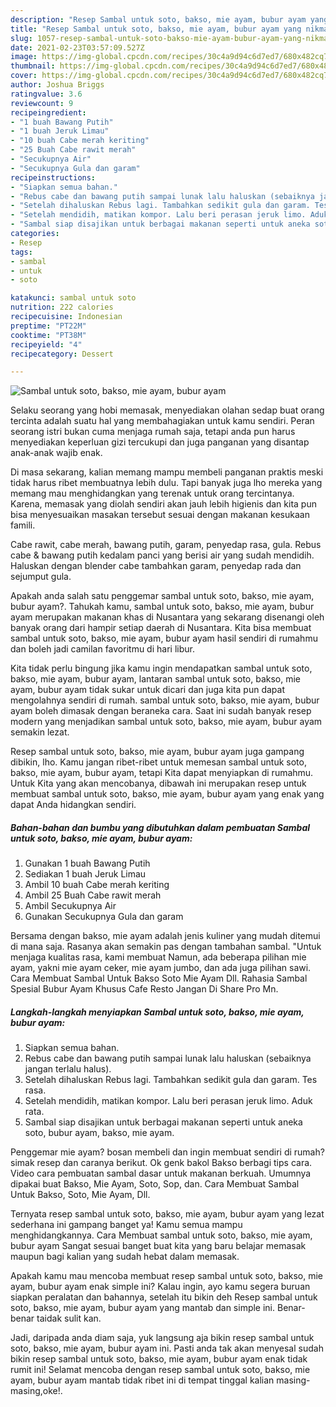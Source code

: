 ```yaml
---
description: "Resep Sambal untuk soto, bakso, mie ayam, bubur ayam yang nikmat Untuk Jualan"
title: "Resep Sambal untuk soto, bakso, mie ayam, bubur ayam yang nikmat Untuk Jualan"
slug: 1057-resep-sambal-untuk-soto-bakso-mie-ayam-bubur-ayam-yang-nikmat-untuk-jualan
date: 2021-02-23T03:57:09.527Z
image: https://img-global.cpcdn.com/recipes/30c4a9d94c6d7ed7/680x482cq70/sambal-untuk-soto-bakso-mie-ayam-bubur-ayam-foto-resep-utama.jpg
thumbnail: https://img-global.cpcdn.com/recipes/30c4a9d94c6d7ed7/680x482cq70/sambal-untuk-soto-bakso-mie-ayam-bubur-ayam-foto-resep-utama.jpg
cover: https://img-global.cpcdn.com/recipes/30c4a9d94c6d7ed7/680x482cq70/sambal-untuk-soto-bakso-mie-ayam-bubur-ayam-foto-resep-utama.jpg
author: Joshua Briggs
ratingvalue: 3.6
reviewcount: 9
recipeingredient:
- "1 buah Bawang Putih"
- "1 buah Jeruk Limau"
- "10 buah Cabe merah keriting"
- "25 Buah Cabe rawit merah"
- "Secukupnya Air"
- "Secukupnya Gula dan garam"
recipeinstructions:
- "Siapkan semua bahan."
- "Rebus cabe dan bawang putih sampai lunak lalu haluskan (sebaiknya jangan terlalu halus)."
- "Setelah dihaluskan Rebus lagi. Tambahkan sedikit gula dan garam. Tes rasa."
- "Setelah mendidih, matikan kompor. Lalu beri perasan jeruk limo. Aduk rata."
- "Sambal siap disajikan untuk berbagai makanan seperti untuk aneka soto, bubur ayam, bakso, mie ayam."
categories:
- Resep
tags:
- sambal
- untuk
- soto

katakunci: sambal untuk soto 
nutrition: 222 calories
recipecuisine: Indonesian
preptime: "PT22M"
cooktime: "PT38M"
recipeyield: "4"
recipecategory: Dessert

---
```



![Sambal untuk soto, bakso, mie ayam, bubur ayam](https://img-global.cpcdn.com/recipes/30c4a9d94c6d7ed7/680x482cq70/sambal-untuk-soto-bakso-mie-ayam-bubur-ayam-foto-resep-utama.jpg)

Selaku seorang yang hobi memasak, menyediakan olahan sedap buat orang tercinta adalah suatu hal yang membahagiakan untuk kamu sendiri. Peran seorang istri bukan cuma menjaga rumah saja, tetapi anda pun harus menyediakan keperluan gizi tercukupi dan juga panganan yang disantap anak-anak wajib enak.

Di masa  sekarang, kalian memang mampu membeli panganan praktis meski tidak harus ribet membuatnya lebih dulu. Tapi banyak juga lho mereka yang memang mau menghidangkan yang terenak untuk orang tercintanya. Karena, memasak yang diolah sendiri akan jauh lebih higienis dan kita pun bisa menyesuaikan masakan tersebut sesuai dengan makanan kesukaan famili. 

Cabe rawit, cabe merah, bawang putih, garam, penyedap rasa, gula. Rebus cabe &amp; bawang putih kedalam panci yang berisi air yang sudah mendidih. Haluskan dengan blender cabe tambahkan garam, penyedap rada dan sejumput gula.

Apakah anda salah satu penggemar sambal untuk soto, bakso, mie ayam, bubur ayam?. Tahukah kamu, sambal untuk soto, bakso, mie ayam, bubur ayam merupakan makanan khas di Nusantara yang sekarang disenangi oleh banyak orang dari hampir setiap daerah di Nusantara. Kita bisa membuat sambal untuk soto, bakso, mie ayam, bubur ayam hasil sendiri di rumahmu dan boleh jadi camilan favoritmu di hari libur.

Kita tidak perlu bingung jika kamu ingin mendapatkan sambal untuk soto, bakso, mie ayam, bubur ayam, lantaran sambal untuk soto, bakso, mie ayam, bubur ayam tidak sukar untuk dicari dan juga kita pun dapat mengolahnya sendiri di rumah. sambal untuk soto, bakso, mie ayam, bubur ayam boleh dimasak dengan beraneka cara. Saat ini sudah banyak resep modern yang menjadikan sambal untuk soto, bakso, mie ayam, bubur ayam semakin lezat.

Resep sambal untuk soto, bakso, mie ayam, bubur ayam juga gampang dibikin, lho. Kamu jangan ribet-ribet untuk memesan sambal untuk soto, bakso, mie ayam, bubur ayam, tetapi Kita dapat menyiapkan di rumahmu. Untuk Kita yang akan mencobanya, dibawah ini merupakan resep untuk membuat sambal untuk soto, bakso, mie ayam, bubur ayam yang enak yang dapat Anda hidangkan sendiri.

<!--inarticleads1-->

##### Bahan-bahan dan bumbu yang dibutuhkan dalam pembuatan Sambal untuk soto, bakso, mie ayam, bubur ayam:

1. Gunakan 1 buah Bawang Putih
1. Sediakan 1 buah Jeruk Limau
1. Ambil 10 buah Cabe merah keriting
1. Ambil 25 Buah Cabe rawit merah
1. Ambil Secukupnya Air
1. Gunakan Secukupnya Gula dan garam


Bersama dengan bakso, mie ayam adalah jenis kuliner yang mudah ditemui di mana saja. Rasanya akan semakin pas dengan tambahan sambal. &#34;Untuk menjaga kualitas rasa, kami membuat Namun, ada beberapa pilihan mie ayam, yakni mie ayam ceker, mie ayam jumbo, dan ada juga pilihan sawi. Cara Membuat Sambal Untuk Bakso Soto Mie Ayam Dll. Rahasia Sambal Spesial Bubur Ayam Khusus Cafe Resto Jangan Di Share Pro Mn. 

<!--inarticleads2-->

##### Langkah-langkah menyiapkan Sambal untuk soto, bakso, mie ayam, bubur ayam:

1. Siapkan semua bahan.
1. Rebus cabe dan bawang putih sampai lunak lalu haluskan (sebaiknya jangan terlalu halus).
1. Setelah dihaluskan Rebus lagi. Tambahkan sedikit gula dan garam. Tes rasa.
1. Setelah mendidih, matikan kompor. Lalu beri perasan jeruk limo. Aduk rata.
1. Sambal siap disajikan untuk berbagai makanan seperti untuk aneka soto, bubur ayam, bakso, mie ayam.


Penggemar mie ayam? bosan membeli dan ingin membuat sendiri di rumah? simak resep dan caranya berikut. Ok genk bakol Bakso berbagi tips cara. Video cara pembuatan sambal dasar untuk makanan berkuah. Umumnya dipakai buat Bakso, Mie Ayam, Soto, Sop, dan. Cara Membuat Sambal Untuk Bakso, Soto, Mie Ayam, Dll. 

Ternyata resep sambal untuk soto, bakso, mie ayam, bubur ayam yang lezat sederhana ini gampang banget ya! Kamu semua mampu menghidangkannya. Cara Membuat sambal untuk soto, bakso, mie ayam, bubur ayam Sangat sesuai banget buat kita yang baru belajar memasak maupun bagi kalian yang sudah hebat dalam memasak.

Apakah kamu mau mencoba membuat resep sambal untuk soto, bakso, mie ayam, bubur ayam enak simple ini? Kalau ingin, ayo kamu segera buruan siapkan peralatan dan bahannya, setelah itu bikin deh Resep sambal untuk soto, bakso, mie ayam, bubur ayam yang mantab dan simple ini. Benar-benar taidak sulit kan. 

Jadi, daripada anda diam saja, yuk langsung aja bikin resep sambal untuk soto, bakso, mie ayam, bubur ayam ini. Pasti anda tak akan menyesal sudah bikin resep sambal untuk soto, bakso, mie ayam, bubur ayam enak tidak rumit ini! Selamat mencoba dengan resep sambal untuk soto, bakso, mie ayam, bubur ayam mantab tidak ribet ini di tempat tinggal kalian masing-masing,oke!.

